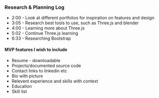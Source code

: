 ###  Research & Planning Log
* 2:00 - Look at different portfolios for inspiration on features and design
* 3:05 - Research best tools to use, such as Three.js and blender
* 4:00 - Learning more about Three.js
* 5:02 - Continue Three.js learning
* 6:33 - Researching Bootstrap


#### MVP features I wish to include
* Resume - downloadable
* Projects/documented source code
* Contact links to linkedin etc
* Bio with picture
* Relevent experience and skills with context
* Education
* Skill list